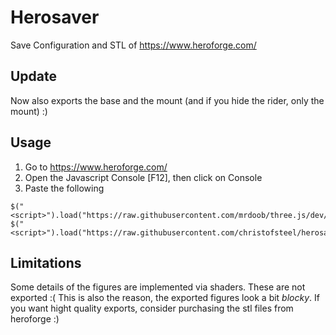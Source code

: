 Herosaver
=========

Save Configuration and STL of https://www.heroforge.com/

Update
------

Now also exports the base and the mount (and if you hide the rider, only the mount) :)

Usage
-----

  1. Go to https://www.heroforge.com/
  2. Open the Javascript Console [F12], then click on Console
  3. Paste the following
  
```
$("<script>").load("https://raw.githubusercontent.com/mrdoob/three.js/dev/build/three.min.js").appendTo($("body"))
$("<script>").load("https://raw.githubusercontent.com/christofsteel/herosaver/master/herosaver.min.js").appendTo($("body"))
```

Limitations
-----------

Some details of the figures are implemented via shaders. These are not exported :( This is also the reason, the exported figures look a bit _blocky_. If you want hight quality exports, consider purchasing the stl files from heroforge :)
